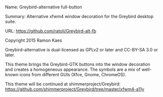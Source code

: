 Name: Greybird-alternative full-button

Summary: Alternative xfwm4 window decoration for the Greybird desktop suite.

URL: https://github.com/ratoli/Greybird-alt-fb


Copyright 2015 Ramon Kaes

Greybird-alternative is dual-licensed as GPLv2 or later and CC-BY-SA 3.0 or later.


This theme brings the Greybird-GTK buttons into the window decoration and creates a homogeneous appearance.
The symbols are a mix of well-known icons from different GUIs (Xfce, Gnome, ChromeOS).


This theme will be continued at shimmerproject/Greybird: https://github.com/shimmerproject/Greybird/tree/master/xfwm4-a11y

